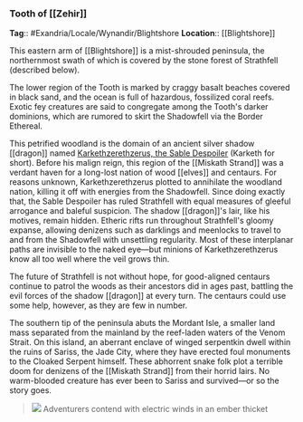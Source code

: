 ### Tooth of [[Zehir]]
**Tag**:: #Exandria/Locale/Wynandir/Blightshore
**Location**:: [[Blightshore]]

This eastern arm of [[Blightshore]] is a mist-shrouded peninsula, the northernmost swath of which is covered by the stone forest of Strathfell (described below).

The lower region of the Tooth is marked by craggy basalt beaches covered in black sand, and the ocean is full of hazardous, fossilized coral reefs. Exotic fey creatures are said to congregate among the Tooth's darker dominions, which are rumored to skirt the Shadowfell via the Border Ethereal.

This petrified woodland is the domain of an ancient silver shadow [[dragon]] named [Karkethzerethzerus, the Sable Despoiler](https://www.dndbeyond.com/monsters/karkethzerethzerus-the-sable-despoiler) (Karketh for short). Before his malign reign, this region of the [[Miskath Strand]] was a verdant haven for a long-lost nation of wood [[elves]] and centaurs. For reasons unknown, Karkethzerethzerus plotted to annihilate the woodland nation, killing it off with energies from the Shadowfell. Since doing exactly that, the Sable Despoiler has ruled Strathfell with equal measures of gleeful arrogance and baleful suspicion. The shadow [[dragon]]'s lair, like his motives, remain hidden. Etheric rifts run throughout Strathfell's gloomy expanse, allowing denizens such as darklings and meenlocks to travel to and from the Shadowfell with unsettling regularity. Most of these interplanar paths are invisible to the naked eye—but minions of Karkethzerethzerus know all too well where the veil grows thin.

The future of Strathfell is not without hope, for good-aligned centaurs continue to patrol the woods as their ancestors did in ages past, battling the evil forces of the shadow [[dragon]] at every turn. The centaurs could use some help, however, as they are few in number.

The southern tip of the peninsula abuts the Mordant Isle, a smaller land mass separated from the mainland by the reef-laden waters of the Venom Strait. On this island, an aberrant enclave of winged serpentkin dwell within the ruins of Sariss, the Jade City, where they have erected foul monuments to the Cloaked Serpent himself. These abhorrent snake folk plot a terrible doom for denizens of the [[Miskath Strand]] from their horrid lairs. No warm-blooded creature has ever been to Sariss and survived—or so the story goes.

> ![](https://media.dndbeyond.com/compendium-images/egtw/yDOyqyOocErRgYJK/03-28.png)
> Adventurers contend with electric winds in an ember thicket